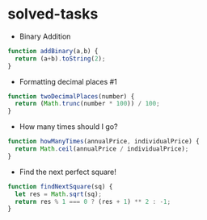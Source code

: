 # solved-tasks

* Binary Addition 
```javascript
function addBinary(a,b) {
  return (a+b).toString(2);
}
```
* Formatting decimal places #1
```javascript
function twoDecimalPlaces(number) {
  return (Math.trunc(number * 100)) / 100;
}
```
* How many times should I go?
```javascript
function howManyTimes(annualPrice, individualPrice) {
  return Math.ceil(annualPrice / individualPrice);
}
```
* Find the next perfect square!
```javascript
function findNextSquare(sq) {
  let res = Math.sqrt(sq);
  return res % 1 === 0 ? (res + 1) ** 2 : -1;
}
```